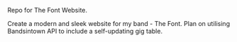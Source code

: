 Repo for The Font Website. 

Create a modern and sleek website for my band - The Font.  Plan on utilising Bandsintown API to include a self-updating gig table. 
